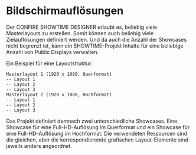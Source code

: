 # Bildschirmauflösungen

Der CONFIRE SHOWTIME DESIGNER erlaubt es, beliebig viele Masterlayouts zu erstellen. Somit können auch beliebig viele Zielauflösungen definiert werden. Und da auch die Anzahl der Showcases nicht begrenzt ist, kann ein SHOWTIME-Projekt Inhalte für eine beliebige Anzahl von Public Displays verwalten.

Ein Beispiel für eine Layoutstruktur:

````
Masterlayout 1 (1920 x 1080, Querformat)
-- Layout 1
-- Layout 2
-- Layout 3
Masterlayout 2 (1920 x 1080, Hochformat)
-- Layout 1
-- Layout 2
-- Layout 3
````

Das Projekt definiert demnach zwei unterschiedliche Showcases. Eine Showcase für eine Full-HD-Auflösung im Querformat und ein Showcase für eine Full-HD-Auflösung im Hochformat. Die verwendeten Ressourcen sind die gleichen, aber die korrespondierende grafischen Layout-Elemente sind jeweils anders angeordnet.
